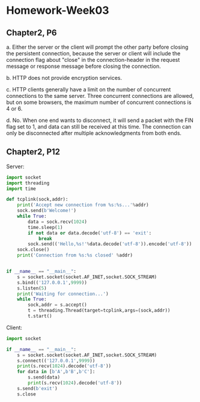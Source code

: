 # Homework-Week03

## Chapter2, P6

a. Either the server or the client will prompt the other party before closing the persistent connection, because the server or client will include the connection flag about "close" in the connection-header in the request message or response message before closing the connection.

b. HTTP does not provide encryption services.

c. HTTP clients generally have a limit on the number of concurrent connections to the same server. Three concurrent connections are allowed, but on some browsers, the maximum number of concurrent connections is 4 or 6.

d. No. When one end wants to disconnect, it will send a packet with the FIN flag set to 1, and data can still be received at this time. The connection can only be disconnected after multiple acknowledgments from both ends.

## Chapter2, P12

Server:

```python
import socket
import threading
import time

def tcplink(sock,addr):
    print('Accept new connection from %s:%s...'%addr)
    sock.send(b'Welcome!')
    while True:
        data = sock.recv(1024)
        time.sleep(1)
        if not data or data.decode('utf-8') == 'exit':
            break
        sock.send(('Hello,%s!'%data.decode('utf-8')).encode('utf-8'))
    sock.close()
    print('Connection from %s:%s closed' %addr)


if __name__ == "__main__":
    s = socket.socket(socket.AF_INET,socket.SOCK_STREAM)
    s.bind(('127.0.0.1',9999))
    s.listen(5)
    print('Waiting for connection...')
    while True:
        sock,addr = s.accept()
        t = threading.Thread(target=tcplink,args=(sock,addr))
        t.start()
```

Client:

```python
import socket

if __name__ == "__main__":
    s = socket.socket(socket.AF_INET,socket.SOCK_STREAM)
    s.connect(('127.0.0.1',9999))
    print(s.recv(1024).decode('utf-8'))
    for data in [b'A',b'B',b'C']:
        s.send(data)
        print(s.recv(1024).decode('utf-8'))
    s.send(b'exit')
    s.close
```

